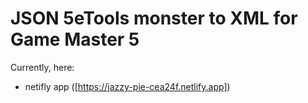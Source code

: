 # JSON 5eTools monster to XML for Game Master 5 



Currently, here:

- netifly app ([https://jazzy-pie-cea24f.netlify.app])


